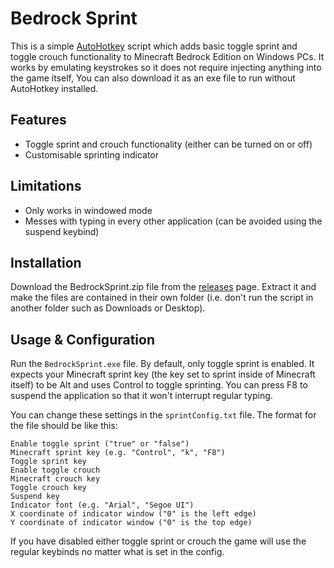 # Bedrock Sprint

This is a simple [AutoHotkey](https://www.autohotkey.com/ "AutoHotkey") script which adds basic toggle sprint and toggle crouch functionality to Minecraft Bedrock Edition on Windows PCs. It works by emulating keystrokes so it does not require injecting anything into the game itself, You can also download it as an exe file to run without AutoHotkey installed.

## Features

- Toggle sprint and crouch functionality (either can be turned on or off)
- Customisable sprinting indicator

## Limitations

- Only works in windowed mode
- Messes with typing in every other application (can be avoided using the suspend keybind)

## Installation

Download the BedrockSprint.zip file from the [releases](https://github.com/shock59/bedrock-sprint/releases) page. Extract it and make  the files are contained in their own folder (i.e. don't run the script in another folder such as Downloads or Desktop).

## Usage & Configuration

Run the `BedrockSprint.exe` file. By default, only toggle sprint is enabled. It expects your Minecraft sprint key (the key set to sprint inside of Minecraft itself) to be Alt and uses Control to toggle sprinting. You can press F8 to suspend the application so that it won't interrupt regular typing.

You can change these settings in the `sprintConfig.txt` file. The format for the file should be like this:

```
Enable toggle sprint ("true" or "false")
Minecraft sprint key (e.g. "Control", "k", "F8")
Toggle sprint key
Enable toggle crouch
Minecraft crouch key
Toggle crouch key
Suspend key
Indicator font (e.g. "Arial", "Segoe UI")
X coordinate of indicator window ("0" is the left edge)
Y coordinate of indicator window ("0" is the top edge)
```

If you have disabled either toggle sprint or crouch the game will use the regular keybinds no matter what is set in the config.